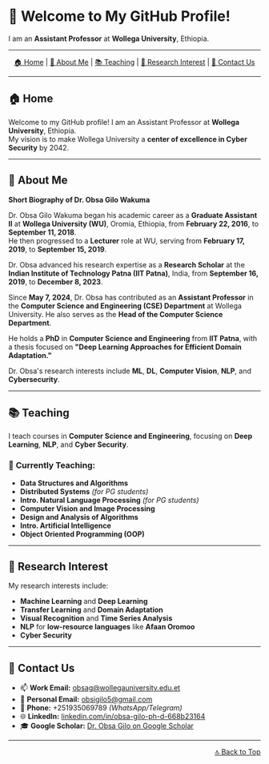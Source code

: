 # 👋 Welcome to My GitHub Profile!  

I am an **Assistant Professor** at **Wollega University**, Ethiopia.  

---

<!-- Horizontal Menu with Anchored Links -->
<p align="center">
  <a href="#home">🏠 Home</a> |
  <a href="#about-me">👤 About Me</a> |
  <a href="#teaching">📚 Teaching</a> |
  <a href="#research-interest">🔬 Research Interest</a> |
  <a href="#contact-us">📧 Contact Us</a>
</p>

---

## 🏠 Home <a name="home"></a>  

Welcome to my GitHub profile! I am an Assistant Professor at **Wollega University**, Ethiopia.  
My vision is to make Wollega University a **center of excellence in Cyber Security** by 2042.  

---

## 👤 About Me <a name="about-me"></a>  

**Short Biography of Dr. Obsa Gilo Wakuma**  

Dr. Obsa Gilo Wakuma began his academic career as a **Graduate Assistant II** at **Wollega University (WU)**, Oromia, Ethiopia, from **February 22, 2016**, to **September 11, 2018**.  
He then progressed to a **Lecturer** role at WU, serving from **February 17, 2019**, to **September 15, 2019**.  

Dr. Obsa advanced his research expertise as a **Research Scholar** at the **Indian Institute of Technology Patna (IIT Patna)**, India, from **September 16, 2019**, to **December 8, 2023**.  

Since **May 7, 2024**, Dr. Obsa has contributed as an **Assistant Professor** in the **Computer Science and Engineering (CSE) Department** at Wollega University. He also serves as the **Head of the Computer Science Department**.  

He holds a **PhD** in **Computer Science and Engineering** from **IIT Patna**, with a thesis focused on **"Deep Learning Approaches for Efficient Domain Adaptation."**  

Dr. Obsa's research interests include **ML**, **DL**, **Computer Vision**, **NLP**, and **Cybersecurity**.  

---

## 📚 Teaching <a name="teaching"></a>  

I teach courses in **Computer Science and Engineering**, focusing on **Deep Learning**, **NLP**, and **Cyber Security**.  

### 📝 **Currently Teaching:**  
- **Data Structures and Algorithms**  
- **Distributed Systems** *(for PG students)*  
- **Intro. Natural Language Processing** *(for PG students)*  
- **Computer Vision and Image Processing**  
- **Design and Analysis of Algorithms**  
- **Intro. Artificial Intelligence**  
- **Object Oriented Programming (OOP)**  

---

## 🔬 Research Interest <a name="research-interest"></a>  

My research interests include:  
- **Machine Learning** and **Deep Learning**  
- **Transfer Learning** and **Domain Adaptation**  
- **Visual Recognition** and **Time Series Analysis**  
- **NLP** for **low-resource languages** like **Afaan Oromoo**  
- **Cyber Security**  

---

## 📧 Contact Us <a name="contact-us"></a>  

- 📫 **Work Email:** [obsag@wollegauniversity.edu.et](mailto:obsag@wollegauniversity.edu.et)  
- 📧 **Personal Email:** [obsigilo5@gmail.com](mailto:obsigilo5@gmail.com)  
- 📱 **Phone:** +251935069789 *(WhatsApp/Telegram)*  
- 🌐 **LinkedIn:** [linkedin.com/in/obsa-gilo-ph-d-668b23164](https://www.linkedin.com/in/obsa-gilo-ph-d-668b23164)  
- 🎓 **Google Scholar:** [Dr. Obsa Gilo on Google Scholar](https://scholar.google.com/citations?user=5638qy4AAAAJ&hl=en)  

---

<p align="right"><a href="#home">🔝 Back to Top</a></p>
